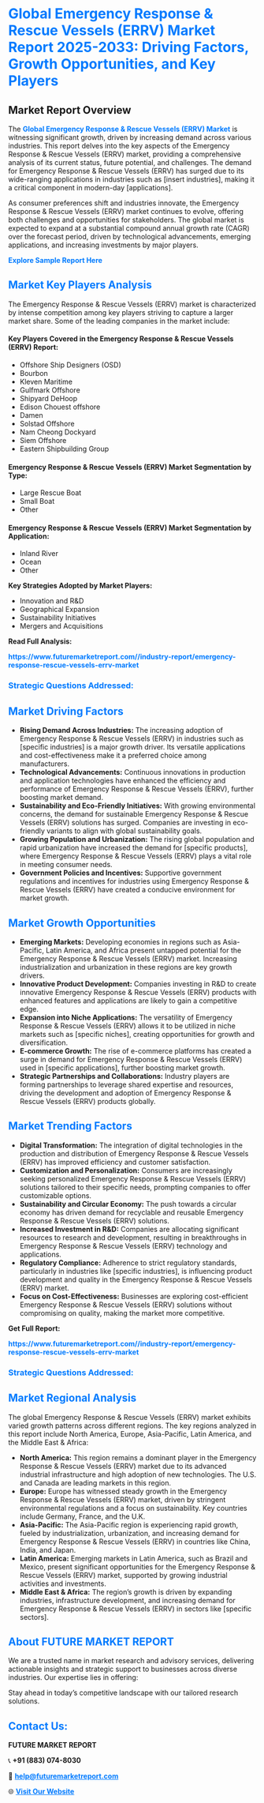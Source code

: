 <h1 style="color: #007BFF;">Global Emergency Response & Rescue Vessels (ERRV) Market Report 2025-2033: Driving Factors, Growth Opportunities, and Key Players</h1>

<section id="overview">
<h2>Market Report Overview</h2>
<p>The <a href="https://www.futuremarketreport.com//industry-report/emergency-response-rescue-vessels-errv-market" style="color: #007BFF; text-decoration: none;"><strong>Global Emergency Response & Rescue Vessels (ERRV) Market</strong></a> is witnessing significant growth, driven by increasing demand across various industries. This report delves into the key aspects of the Emergency Response & Rescue Vessels (ERRV) market, providing a comprehensive analysis of its current status, future potential, and challenges. The demand for Emergency Response & Rescue Vessels (ERRV) has surged due to its wide-ranging applications in industries such as [insert industries], making it a critical component in modern-day [applications].</p>
<p>As consumer preferences shift and industries innovate, the Emergency Response & Rescue Vessels (ERRV) market continues to evolve, offering both challenges and opportunities for stakeholders. The global market is expected to expand at a substantial compound annual growth rate (CAGR) over the forecast period, driven by technological advancements, emerging applications, and increasing investments by major players.</p>
</section>

<section id="overview">
<p><a href="https://www.futuremarketreport.com//request-sample/reportId=85643" style="color: #007BFF; text-decoration: none;"><strong>Explore Sample Report Here</strong></a></p>
</section>

<section id="key-players">
<h2 style="color: #007BFF;">Market Key Players Analysis</h2>
<p>The Emergency Response & Rescue Vessels (ERRV) market is characterized by intense competition among key players striving to capture a larger market share. Some of the leading companies in the market include:</p>
<h4>Key Players Covered in the Emergency Response & Rescue Vessels (ERRV) Report:</h4>
<ul><li>Offshore Ship Designers (OSD)</li><li>Bourbon</li><li>Kleven Maritime</li><li>Gulfmark Offshore</li><li>Shipyard DeHoop</li><li>Edison Chouest offshore</li><li>Damen</li><li>Solstad Offshore</li><li>Nam Cheong Dockyard</li><li>Siem Offshore</li><li>Eastern Shipbuilding Group</li></ul>
<h4>Emergency Response & Rescue Vessels (ERRV) Market Segmentation by Type:</h4>
<ul><li>Large Rescue Boat</li><li>Small Boat</li><li>Other</li></ul>

<h4>Emergency Response & Rescue Vessels (ERRV) Market Segmentation by Application:</h4>
<ul><li>Inland River</li><li>Ocean</li><li>Other</li></ul>
<p><strong>Key Strategies Adopted by Market Players:</strong></p>
<ul>
<li>Innovation and R&D</li>
<li>Geographical Expansion</li>
<li>Sustainability Initiatives</li>
<li>Mergers and Acquisitions</li>
</ul>
</section>

<section>
<p><strong>Read Full Analysis: </strong></p><a href="https://www.futuremarketreport.com//industry-report/emergency-response-rescue-vessels-errv-market" style="color: #007BFF; text-decoration: none;"><strong>https://www.futuremarketreport.com//industry-report/emergency-response-rescue-vessels-errv-market</strong></a>
<h3 style="color: #007BFF;">Strategic Questions Addressed:</h3>
</section>

<section id="driving-factors">
<h2 style="color: #007BFF;">Market Driving Factors</h2>
<ul>
<li><strong>Rising Demand Across Industries:</strong> The increasing adoption of Emergency Response & Rescue Vessels (ERRV) in industries such as [specific industries] is a major growth driver. Its versatile applications and cost-effectiveness make it a preferred choice among manufacturers.</li>
<li><strong>Technological Advancements:</strong> Continuous innovations in production and application technologies have enhanced the efficiency and performance of Emergency Response & Rescue Vessels (ERRV), further boosting market demand.</li>
<li><strong>Sustainability and Eco-Friendly Initiatives:</strong> With growing environmental concerns, the demand for sustainable Emergency Response & Rescue Vessels (ERRV) solutions has surged. Companies are investing in eco-friendly variants to align with global sustainability goals.</li>
<li><strong>Growing Population and Urbanization:</strong> The rising global population and rapid urbanization have increased the demand for [specific products], where Emergency Response & Rescue Vessels (ERRV) plays a vital role in meeting consumer needs.</li>
<li><strong>Government Policies and Incentives:</strong> Supportive government regulations and incentives for industries using Emergency Response & Rescue Vessels (ERRV) have created a conducive environment for market growth.</li>
</ul>
</section>

<section id="growth-opportunities">
<h2 style="color: #007BFF;">Market Growth Opportunities</h2>
<ul>
<li><strong>Emerging Markets:</strong> Developing economies in regions such as Asia-Pacific, Latin America, and Africa present untapped potential for the Emergency Response & Rescue Vessels (ERRV) market. Increasing industrialization and urbanization in these regions are key growth drivers.</li>
<li><strong>Innovative Product Development:</strong> Companies investing in R&D to create innovative Emergency Response & Rescue Vessels (ERRV) products with enhanced features and applications are likely to gain a competitive edge.</li>
<li><strong>Expansion into Niche Applications:</strong> The versatility of Emergency Response & Rescue Vessels (ERRV) allows it to be utilized in niche markets such as [specific niches], creating opportunities for growth and diversification.</li>
<li><strong>E-commerce Growth:</strong> The rise of e-commerce platforms has created a surge in demand for Emergency Response & Rescue Vessels (ERRV) used in [specific applications], further boosting market growth.</li>
<li><strong>Strategic Partnerships and Collaborations:</strong> Industry players are forming partnerships to leverage shared expertise and resources, driving the development and adoption of Emergency Response & Rescue Vessels (ERRV) products globally.</li>
</ul>
</section>

<section id="trending-factors">
<h2 style="color: #007BFF;">Market Trending Factors</h2>
<ul>
<li><strong>Digital Transformation:</strong> The integration of digital technologies in the production and distribution of Emergency Response & Rescue Vessels (ERRV) has improved efficiency and customer satisfaction.</li>
<li><strong>Customization and Personalization:</strong> Consumers are increasingly seeking personalized Emergency Response & Rescue Vessels (ERRV) solutions tailored to their specific needs, prompting companies to offer customizable options.</li>
<li><strong>Sustainability and Circular Economy:</strong> The push towards a circular economy has driven demand for recyclable and reusable Emergency Response & Rescue Vessels (ERRV) solutions.</li>
<li><strong>Increased Investment in R&D:</strong> Companies are allocating significant resources to research and development, resulting in breakthroughs in Emergency Response & Rescue Vessels (ERRV) technology and applications.</li>
<li><strong>Regulatory Compliance:</strong> Adherence to strict regulatory standards, particularly in industries like [specific industries], is influencing product development and quality in the Emergency Response & Rescue Vessels (ERRV) market.</li>
<li><strong>Focus on Cost-Effectiveness:</strong> Businesses are exploring cost-efficient Emergency Response & Rescue Vessels (ERRV) solutions without compromising on quality, making the market more competitive.</li>
</ul>
</section>

<section>
<p><strong>Get Full Report: </strong></p><a href="https://www.futuremarketreport.com//industry-report/emergency-response-rescue-vessels-errv-market" style="color: #007BFF; text-decoration: none;"><strong>https://www.futuremarketreport.com//industry-report/emergency-response-rescue-vessels-errv-market</strong></a>
<h3 style="color: #007BFF;">Strategic Questions Addressed:</h3>
</section>


<section id="regional-analysis">
<h2 style="color: #007BFF;">Market Regional Analysis</h2>
<p>The global Emergency Response & Rescue Vessels (ERRV) market exhibits varied growth patterns across different regions. The key regions analyzed in this report include North America, Europe, Asia-Pacific, Latin America, and the Middle East & Africa:</p>
<ul>
<li><strong>North America:</strong> This region remains a dominant player in the Emergency Response & Rescue Vessels (ERRV) market due to its advanced industrial infrastructure and high adoption of new technologies. The U.S. and Canada are leading markets in this region.</li>
<li><strong>Europe:</strong> Europe has witnessed steady growth in the Emergency Response & Rescue Vessels (ERRV) market, driven by stringent environmental regulations and a focus on sustainability. Key countries include Germany, France, and the U.K.</li>
<li><strong>Asia-Pacific:</strong> The Asia-Pacific region is experiencing rapid growth, fueled by industrialization, urbanization, and increasing demand for Emergency Response & Rescue Vessels (ERRV) in countries like China, India, and Japan.</li>
<li><strong>Latin America:</strong> Emerging markets in Latin America, such as Brazil and Mexico, present significant opportunities for the Emergency Response & Rescue Vessels (ERRV) market, supported by growing industrial activities and investments.</li>
<li><strong>Middle East & Africa:</strong> The region’s growth is driven by expanding industries, infrastructure development, and increasing demand for Emergency Response & Rescue Vessels (ERRV) in sectors like [specific sectors].</li>
</ul>
</section>

<footer>
<h2 style="color: #007BFF;">About FUTURE MARKET REPORT</h2>
<p>We are a trusted name in market research and advisory services, delivering actionable insights and strategic support to businesses across diverse industries. Our expertise lies in offering:</p>

<p>Stay ahead in today’s competitive landscape with our tailored research solutions.</p>

<h2 style="color: #007BFF;">Contact Us:</h2>
<p><strong>FUTURE MARKET REPORT</strong></p>
<p>📞 <strong>+91 (883) 074-8030</strong></p>
<p>📧 <strong><a href="mailto:help@futuremarketreport.com" style="color: #007BFF;">help@futuremarketreport.com</a></strong></p>
<p>🌐 <strong><a href="https://www.futuremarketreport.com/" style="color: #007BFF;">Visit Our Website</a></strong></p>
</footer>